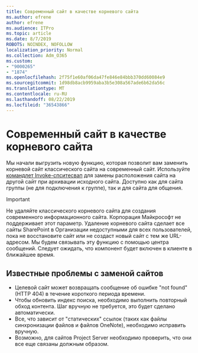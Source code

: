 ```yaml
---
title: Современный сайт в качестве корневого сайта
ms.author: efrene
author: efrene
ms.audience: ITPro
ms.topic: article
ms.date: 8/7/2019
ROBOTS: NOINDEX, NOFOLLOW
localization_priority: Normal
ms.collection: Adm_O365
ms.custom:
- "9000265"
- "1874"
ms.openlocfilehash: 2f75f1e60af06da47fe846e84bbb370dd60084e9
ms.sourcegitcommit: 1d98db8acb9959aba3b5e308a567ade6b62da56c
ms.translationtype: MT
ms.contentlocale: ru-RU
ms.lasthandoff: 08/22/2019
ms.locfileid: "36543866"
---
```

# <a name="modern-site-as-root-site"></a>Современный сайт в качестве корневого сайта

Мы начали выгрузить новую функцию, которая позволит вам заменить корневой сайт классического сайта на современный сайт. Используйте [командлет Invoke-спситесвап](https://docs.microsoft.com/powershell/module/sharepoint-online/invoke-spositeswap?view=sharepoint-ps) для замены расположения сайта на другой сайт при архивации исходного сайта. Доступно как для сайта группы (не для подключения к группе), так и для сайта для общения. 

>[!Important]
> Не удаляйте классического корневого сайта для создания современного информационного сайта. Корпорация Майкрософт не поддерживает этот параметр. Удаление корневого сайта сделает все сайты SharePoint в Организации недоступными для всех пользователей, пока не восстановите сайт или не создаст новый сайт с тем же URL-адресом. Мы будем связывать эту функцию с помощью центра сообщений. Следует ожидать, что компонент будет включен в клиенте в ближайшее время.

## <a name="known-issues-with-swapping-sites"></a>Известные проблемы с заменой сайтов
- Целевой сайт может возвращать сообщение об ошибке "not found" (HTTP 404) в течение короткого периода времени.
- Чтобы обновить индекс поиска, необходимо выполнить повторный обход контента. Шаг вручную не требуется, это будет сделано автоматически.
- Все, что зависит от "статических" ссылок (таких как файлы синхронизации файлов и файлов OneNote), необходимо исправить вручную.
- Возможно, для сайтов Project Server необходимо проверить, что они все еще связаны должным образом. 

